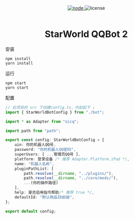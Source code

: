 <div style="text-align: center;">
<a href="https://nodejs.org" rel="nofollow">
    <img src="https://img.shields.io/badge/Node-%3E%3D19.4.0-blue" alt="node">
</a>
<a>
    <img src="https://img.shields.io/badge/License-MIT-red" alt="license">
</a>
</div>
<br/>
<h1 style="text-align: center;">StarWorld QQBot 2</h1>

安装

```shell
npm install
yarn install
```

运行
```shell
npm start
yarn start
```

配置
```typescript
// 在项目的 src 下创建config.ts，内如如下 ↓
import { StarWorldBotConfig } from "./bot";

import * as Adapter from "oicq";

import path from "path";

export const config: StarWorldBotConfig = {
    uin: 你的机器人QQ号,
    password: "你的机器人QQ密码",
    superUsers: [ ...管理员QQ号 ],
    platform: 登录设备 /* 推荐 Adapter.Platform.iPad */,
    name: "机器人名称",
    pluginPathList: [
        path.resolve(__dirname, "../plugins/"),
        path.resolve(__dirname, "../core/mods/"),
        ...(你的插件路径)
    ],
    help: 是否启用指令帮助/* 推荐 true */,
    defaultId: "默认物品ID前缀",
};

export default config;

```

